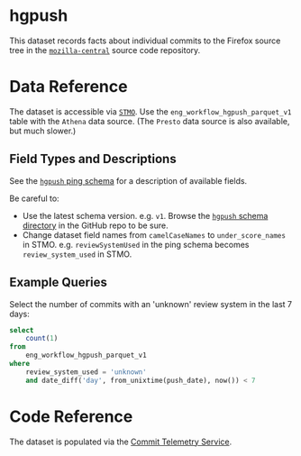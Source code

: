 # hgpush

This dataset records facts about individual commits to the Firefox source tree
in the [`mozilla-central`](https://hg.mozilla.org/mozilla-central/) source
code repository.

# Data Reference

The dataset is accessible via [`STMO`](https://sql.telemetry.mozilla.org).
Use the `eng_workflow_hgpush_parquet_v1` table with the `Athena` data source.
(The `Presto` data source is also available, but much slower.)

## Field Types and Descriptions

See the [`hgpush` ping schema](https://github.com/mozilla-services/mozilla-pipeline-schemas/blob/master/schemas/eng-workflow/hgpush/hgpush.1.schema.json)
for a description of available fields.

Be careful to:

- Use the latest schema version. e.g. `v1`. Browse the [`hgpush` schema directory](https://github.com/mozilla-services/mozilla-pipeline-schemas/tree/master/schemas/eng-workflow/hgpush) in the GitHub repo to be sure.
- Change dataset field names from `camelCaseNames` to `under_score_names` in STMO. e.g. `reviewSystemUsed` in the ping schema becomes `review_system_used` in STMO.

## Example Queries

Select the number of commits with an 'unknown' review system in the last 7 days:

```sql
select
    count(1)
from
    eng_workflow_hgpush_parquet_v1
where
    review_system_used = 'unknown'
    and date_diff('day', from_unixtime(push_date), now()) < 7
```

# Code Reference

The dataset is populated via the [Commit Telemetry Service](https://github.com/mozilla-conduit/commit-telemetry-service).

